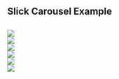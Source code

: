 <div class="wrapper">
  <h2>Slick Carousel Example<h2>
      <div class="carousel">
        <div><img src="https://picsum.photos/300/200?random=1"></div>
        <div><img src="https://picsum.photos/300/200?random=2"></div>
        <div><img src="https://picsum.photos/300/200?random=3"></div>
        <div><img src="https://picsum.photos/300/200?random=4"></div>
        <div><img src="https://picsum.photos/300/200?random=5"></div>
        <div><img src="https://picsum.photos/300/200?random=6"></div>
      </div>
</div>
